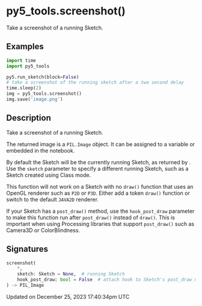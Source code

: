 # py5_tools.screenshot()

Take a screenshot of a running Sketch.

## Examples

<div class="example-table">

<div class="example-row"><div class="example-cell-image">

</div><div class="example-cell-code">

```python
import time
import py5_tools

py5.run_sketch(block=False)
# take a screenshot of the running sketch after a two second delay
time.sleep(2)
img = py5_tools.screenshot()
img.save('image.png')
```

</div></div>

</div>

## Description

Take a screenshot of a running Sketch.

The returned image is a `PIL.Image` object. It can be assigned to a variable or embedded in the notebook.

By default the Sketch will be the currently running Sketch, as returned by [](py5functions_get_current_sketch). Use the `sketch` parameter to specify a different running Sketch, such as a Sketch created using Class mode.

This function will not work on a Sketch with no `draw()` function that uses an OpenGL renderer such as `P2D` or `P3D`. Either add a token `draw()` function or switch to the default `JAVA2D` renderer.

If your Sketch has a `post_draw()` method, use the `hook_post_draw` parameter to make this function run after `post_draw()` instead of `draw()`. This is important when using Processing libraries that support `post_draw()` such as Camera3D or ColorBlindness.

## Signatures

```python
screenshot(
    *,
    sketch: Sketch = None,  # running Sketch
    hook_post_draw: bool = False  # attach hook to Sketch's post_draw method instead of draw
) -> PIL_Image
```

Updated on December 25, 2023 17:40:34pm UTC
